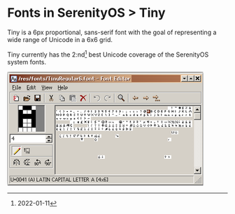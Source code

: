 # Fonts in SerenityOS > Tiny

Tiny is a 6px proportional, sans-serif font with the goal of representing a wide range of Unicode in a 6x6 grid.

Tiny currently has the 2:nd[^1] best Unicode coverage of the SerenityOS system fonts.

![Screenshot of font Tiny](/images/fonts-tiny.png)

[^1]: 2022-01-11
